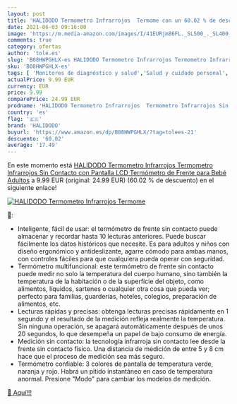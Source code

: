 ```yaml
---
layout: post
title: 'HALIDODO Termometro Infrarrojos  Termome con un 60.02 % de descuento'
date: 2021-06-03 09:16:00
image: 'https://m.media-amazon.com/images/I/41EURjm86FL._SL500_._SL400_.jpg'
comments: true
category: ofertas
author: 'tole.es'
slug: 'B08HWPGHLX-es HALIDODO Termometro Infrarrojos Termometro Infrarrojos Sin...'
sku: 'B08HWPGHLX-es'
tags: [ 'Monitores de diagnóstico y salud','Salud y cuidado personal','Suministros y equipamiento médico','Termómetros de frente','Termómetros médicos','Termómetros y accesorios','bebé','halidodo', ]
actualPrice: 9.99 EUR
currency: EUR
price: 9.99
comparePrice: 24.99 EUR
prodname: 'HALIDODO Termometro Infrarrojos  Termometro Infrarrojos Sin Contacto con Pantalla LCD  Termómetro de Frente para Bebé  Adultos'
country: 'es'
flag: '🇪🇸'
brand: 'HALIDODO'
buyurl: 'https://www.amazon.es/dp/B08HWPGHLX/?tag=tolees-21'
descuento: '60.02'
average: '17.49'
---
```


En este momento está [HALIDODO Termometro Infrarrojos  Termometro Infrarrojos Sin Contacto con Pantalla LCD  Termómetro de Frente para Bebé  Adultos](https://www.amazon.es/dp/B08HWPGHLX/?tag=tolees-21) a 9.99 EUR (original: 24.99 EUR) (60.02 %  de descuento) en el siguiente enlace!

[![HALIDODO Termometro Infrarrojos  Termome](https://m.media-amazon.com/images/I/41EURjm86FL._SL500_._SL400_.jpg)](https://www.amazon.es/dp/B08HWPGHLX/?tag=tolees-21)

🔎:

- Inteligente, fácil de usar: el termómetro de frente sin contacto puede almacenar y recordar hasta 10 lecturas anteriores. Puede buscar fácilmente los datos históricos que necesite. Es para adultos y niños con diseño ergonómico y antideslizante, agarre cómodo para ambas manos, con controles fáciles para que cualquiera pueda operar con seguridad.
- Termómetro multifuncional: este termómetro de frente sin contacto puede medir no solo la temperatura del cuerpo humano, sino también la temperatura de la habitación o de la superficie del objeto, como alimentos, líquidos, sartenes o cualquier otra cosa que pueda ver; perfecto para familias, guarderías, hoteles, colegios, preparación de alimentos, etc.
- Lecturas rápidas y precisas: obtenga lecturas precisas rápidamente en 1 segundo y el resultado de la medición refleja realmente la temperatura. Sin ninguna operación, se apagará automáticamente después de unos 20 segundos, lo que desempeña un papel de bajo consumo de energía.
- Medición sin contacto: la tecnología infrarroja sin contacto lee desde la frente sin contacto físico. Una distancia de medición de entre 5 y 8 cm hace que el proceso de medición sea más seguro.
- Termómetro confiable: 3 colores de pantalla de temperatura verde, naranja y rojo. Habrá un pitido instantáneo en caso de temperatura anormal. Presione "Modo" para cambiar los modelos de medición.

[🛒 Aquí!!!](https://www.amazon.es/dp/B08HWPGHLX/?tag=tolees-21)
